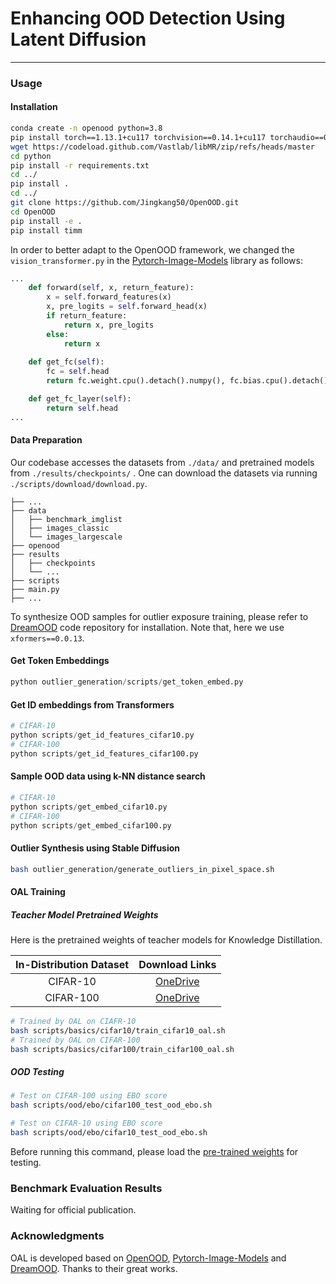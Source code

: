 # Enhancing OOD Detection Using Latent Diffusion
---

### Usage

#### Installation

```sh
conda create -n openood python=3.8
pip install torch==1.13.1+cu117 torchvision==0.14.1+cu117 torchaudio==0.13.1 --extra-index-url https://download.pytorch.org/whl/cu117
wget https://codeload.github.com/Vastlab/libMR/zip/refs/heads/master
cd python
pip install -r requirements.txt
cd ../
pip install .
cd ../
git clone https://github.com/Jingkang50/OpenOOD.git
cd OpenOOD
pip install -e .
pip install timm
```

In order to better adapt to the OpenOOD framework, we changed the  `vision_transformer.py`  in the [Pytorch-Image-Models](https://github.com/huggingface/pytorch-image-models) library as follows:

```python
...
    def forward(self, x, return_feature):
        x = self.forward_features(x)
        x, pre_logits = self.forward_head(x)
        if return_feature:
            return x, pre_logits  
        else:
            return x
   
    def get_fc(self):
        fc = self.head
        return fc.weight.cpu().detach().numpy(), fc.bias.cpu().detach().numpy()

    def get_fc_layer(self):
        return self.head
...
```

#### Data Preparation

Our codebase accesses the datasets from `./data/` and pretrained models from `./results/checkpoints/` . One can download the datasets via running  `./scripts/download/download.py`.

```
├── ...
├── data
│   ├── benchmark_imglist
│   ├── images_classic
│   └── images_largescale
├── openood
├── results
│   ├── checkpoints
│   └── ...
├── scripts
├── main.py
├── ...
```

To synthesize OOD samples for outlier exposure training, please refer to [DreamOOD](https://github.com/deeplearning-wisc/dream-ood) code repository for installation. Note that, here we use `xformers==0.0.13`.


#### Get Token Embeddings

```python
python outlier_generation/scripts/get_token_embed.py
```

#### Get ID embeddings from Transformers

```python
# CIFAR-10
python scripts/get_id_features_cifar10.py
# CIFAR-100
python scripts/get_id_features_cifar100.py
```

#### Sample OOD data using k-NN distance search

```python
# CIFAR-10
python scripts/get_embed_cifar10.py
# CIFAR-100
python scripts/get_embed_cifar100.py
```

#### Outlier Synthesis using Stable Diffusion

```sh
bash outlier_generation/generate_outliers_in_pixel_space.sh
```

#### OAL Training

##### Teacher Model Pretrained Weights
Here is the pretrained weights of teacher models for Knowledge Distillation.

| In-Distribution Dataset  |                Download Links                  |
| :---------: | :--------------------------------------: |  
|  CIFAR-10   | [OneDrive](https://1drv.ms/u/c/409fe51635b9369c/EWtKK1PK-QVJlp3aXop6So4BcQe7fBUfo_yC5DGtw3bZUQ?e=hMtw7B) |
|  CIFAR-100  | [OneDrive](https://1drv.ms/f/c/409fe51635b9369c/Eg-GuR-mGLRPtsWc6OvDBzYB5SOrzt2K4Jf1SYnaSN0nHQ?e=fJrCJe) |

```sh
# Trained by OAL on CIAFR-10
bash scripts/basics/cifar10/train_cifar10_oal.sh
# Trained by OAL on CIFAR-100
bash scripts/basics/cifar100/train_cifar100_oal.sh
```

##### OOD Testing

```sh
# Test on CIFAR-100 using EBO score
bash scripts/ood/ebo/cifar100_test_ood_ebo.sh

# Test on CIFAR-10 using EBO score
bash scripts/ood/ebo/cifar10_test_ood_ebo.sh
```
Before running this command, please load the [pre-trained weights](https://1drv.ms/f/c/409fe51635b9369c/EmLzpJb_fFpFtf3aYFgSE4QBBa-kS0teDWRcjyMDMerlfg?e=SMSVNx) for testing.

### Benchmark Evaluation Results

Waiting for official publication.

### Acknowledgments

OAL is developed based on [OpenOOD](https://github.com/Jingkang50/OpenOOD/tree/main), [Pytorch-Image-Models](https://github.com/huggingface/pytorch-image-models) and [DreamOOD](https://github.com/deeplearning-wisc/dream-ood). Thanks to their great works.
